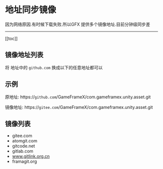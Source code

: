 # 地址同步镜像

因为网络原因.有时候下载失败.所以GFX 提供多个镜像地址.目前分钟级同步差

---

[[toc]]

## 镜像地址列表

将 地址中的 `github.com`  换成以下的任意地址都可以

## 示例

原地址:  https://`github.com`/GameFrameX/com.gameframex.unity.asset.git

镜像地址: https://`gitee.com`/GameFrameX/com.gameframex.unity.asset.git

## 镜像列表

- gitee.com
- atomgit.com
- gitcode.net
- gitlab.com
- www.gitlink.org.cn
- framagit.org

